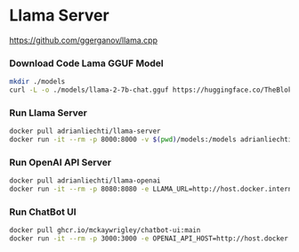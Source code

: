 
# Llama Server

https://github.com/ggerganov/llama.cpp


### Download Code Lama GGUF Model

```bash
mkdir ./models
curl -L -o ./models/llama-2-7b-chat.gguf https://huggingface.co/TheBloke/Llama-2-7b-Chat-GGUF/resolve/main/llama-2-7b-chat.Q4_K_M.gguf
```

### Run Llama Server

```bash
docker pull adrianliechti/llama-server
docker run -it --rm -p 8000:8000 -v $(pwd)/models:/models adrianliechti/llama-server --host 0.0.0.0 --port 8000 --path /public --model /models/llama-2-7b-chat.gguf --embedding --alias default --ctx-size 16384
```

### Run OpenAI API Server

```bash
docker pull adrianliechti/llama-openai
docker run -it --rm -p 8080:8080 -e LLAMA_URL=http://host.docker.internal:8000 adrianliechti/llama-openai
```

### Run ChatBot UI

```bash
docker pull ghcr.io/mckaywrigley/chatbot-ui:main
docker run -it --rm -p 3000:3000 -e OPENAI_API_HOST=http://host.docker.internal:8080 -e OPENAI_API_KEY=none -e DEFAULT_MODEL=default ghcr.io/mckaywrigley/chatbot-ui:main
```